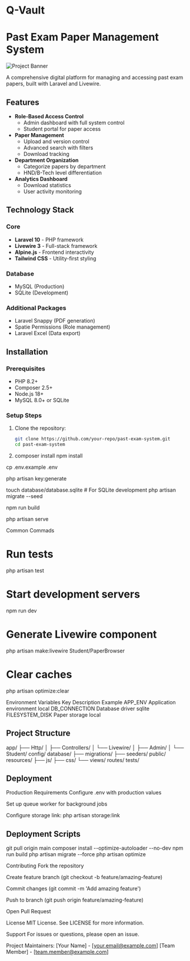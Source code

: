 # Q-Vault
# Past Exam Paper Management System

![Project Banner](https://via.placeholder.com/1200x400/3b82f6/ffffff?text=Past+Exam+Paper+Management)

A comprehensive digital platform for managing and accessing past exam papers, built with Laravel and Livewire.

## Features

- **Role-Based Access Control**
  - Admin dashboard with full system control
  - Student portal for paper access
- **Paper Management**
  - Upload and version control
  - Advanced search with filters
  - Download tracking
- **Department Organization**
  - Categorize papers by department
  - HND/B-Tech level differentiation
- **Analytics Dashboard**
  - Download statistics
  - User activity monitoring

## Technology Stack

### Core
- **Laravel 10** - PHP framework
- **Livewire 3** - Full-stack framework
- **Alpine.js** - Frontend interactivity
- **Tailwind CSS** - Utility-first styling

### Database
- MySQL (Production)
- SQLite (Development)

### Additional Packages
- Laravel Snappy (PDF generation)
- Spatie Permissions (Role management)
- Laravel Excel (Data export)

## Installation

### Prerequisites
- PHP 8.2+
- Composer 2.5+
- Node.js 18+
- MySQL 8.0+ or SQLite

### Setup Steps

1. Clone the repository:
   ```bash
   git clone https://github.com/your-repo/past-exam-system.git
   cd past-exam-system
   ```
2. composer install
npm install

cp .env.example .env

php artisan key:generate

touch database/database.sqlite  # For SQLite development
php artisan migrate --seed

npm run build

php artisan serve

Common Commads

# Run tests
php artisan test

# Start development servers
npm run dev

# Generate Livewire component
php artisan make:livewire Student/PaperBrowser

# Clear caches
php artisan optimize:clear

Environment Variables
Key	Description	Example
APP_ENV	Application environment	local
DB_CONNECTION	Database driver	sqlite
FILESYSTEM_DISK	Paper storage	local


## Project Structure

app/
├── Http/
│   ├── Controllers/
│   └── Livewire/
│       ├── Admin/
│       └── Student/
config/
database/
├── migrations/
├── seeders/
public/
resources/
├── js/
├── css/
└── views/
routes/
tests/

## Deployment
Production Requirements
Configure .env with production values

Set up queue worker for background jobs

Configure storage link: php artisan storage:link

## Deployment Scripts
 git pull origin main
composer install --optimize-autoloader --no-dev
npm run build
php artisan migrate --force
php artisan optimize

Contributing
Fork the repository

Create feature branch (git checkout -b feature/amazing-feature)

Commit changes (git commit -m 'Add amazing feature')

Push to branch (git push origin feature/amazing-feature)

Open Pull Request

License
MIT License. See LICENSE for more information.

Support
For issues or questions, please open an issue.

Project Maintainers:
[Your Name] - [your.email@example.com]
[Team Member] - [team.member@example.com]